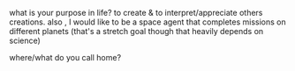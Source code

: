 what is your purpose in life?
to create & to interpret/appreciate others creations. also , I would like to be a space agent that completes missions on different planets (that's a stretch goal though that heavily depends on science) 

where/what do you call home? 
